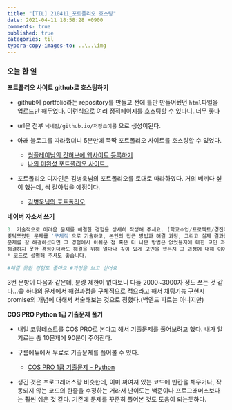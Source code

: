 ```yaml
---
title: "[TIL] 210411_포트폴리오 호스팅"
date: 2021-04-11 18:58:28 +0900
comments: true
published: true
categories: til
typora-copy-images-to: ..\..\img
---
```


### 오늘 한 일

**포트폴리오 사이트 github로 호스팅하기**

- github에 portfolio라는 repository를 만들고 전에 틀만 만들어뒀던 `html`파일을 업로드만 해두었다. 이런식으로 여러 정적페이지를 호스팅할 수 있다니..너무 좋다
- url은 전부 `닉네임/github.io/저장소이름` 으로 생성이된다.
- 아래 블로그를 따라했더니 5분만에 뚝딱 포트폴리오 사이트를 호스팅할 수 있었다.
  - [씸플레이님의 깃허브에 웹사이트 등록하기](https://ssimplay.tistory.com/11)
  - [나의 미완성 포트폴리오 사이트..](https://jinjungs.github.io/portfolio/)

- 포트폴리오 디자인은 김병욱님의 포트폴리오를 토대로 따라하였다. 거의 베끼다 싶이 했는데, 싹 갈아엎을 예정이다.
  - [김병욱님의 포트폴리오](https://deaguowl.github.io/)



**네이버 자소서 쓰기**

```python
3. 기술적으로 어려운 문제를 해결한 경험을 상세히 작성해 주세요. (학교수업/프로젝트/경진대회/대외활동 등)
맞닥뜨렸던 문제를 '구체적'으로 기술하고, 본인의 접근 방법과 해결 과정, 그리고 실제 결과를 '상세히' 기술해 주세요.
문제를 잘 해결하셨다면 그 경험에서 아쉬운 점 혹은 더 나은 방법은 없었을지에 대한 고민 과정을 함께 작성해 주세요.
해결하지 못한 경험이더라도 해결을 위해 얼마나 깊이 있게 고민을 했는지 그 과정에 대해 이야기해 주세요.
* 코드로 설명해 주셔도 좋습니다.

#해결 못한 경험도 좋아요 #과정을 보고 싶어요
```

3번 문항이 다음과 같은데, 분량 제한이 없다보니 다들 2000~3000자 정도 쓰는 것 같다...😅 하나의 문제에서 해결과정을 구체적으로 적으라고 해서 채팅기능 구현시 promise의 개념에 대해서 서술해보는 것으로 정했다.(백엔드 파트는 아니지만)



**COS PRO Python 1급 기출문제 풀기**

- 내일 코딩테스트를 COS PRO로 본다고 해서 기출문제를 풀어보려고 했다. 내가 알기로는 총 10문제에 90분이 주어진다.

- 구름에듀에서 무료로 기출문제를 풀어볼 수 있다.
  - [COS PRO 1급 기출문제 - Python](https://bit.ly/3wNngpu)

- 생긴 것은 프로그래머스랑 비슷한데, 이미 짜여져 있는 코드에 빈칸을 채우거나, 작동되지 않는 코드의 한줄을 수정하는 거라서 난이도는 백준이나 프로그래머스보다는 훨씬 쉬운 것 같다. 기존에 문제를 꾸준히 풀어본 것도 도움이 되는듯하다.

